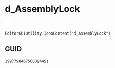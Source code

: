 # d_AssemblyLock
![](/img/d_AssemblyLock.png)

``` CSharp
EditorGUIUtility.IconContent("d_AssemblyLock")
```
## GUID
```
1997798467560094451
```
